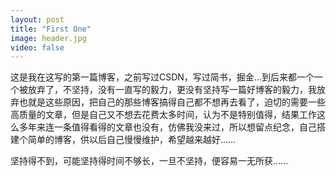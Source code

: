 ```yaml
---
layout: post
title: "First One"
image: header.jpg
video: false
---
```


​       这是我在这写的第一篇博客，之前写过CSDN，写过简书，掘金...到后来都一个一个被放弃了，不坚持，没有一直写的毅力，更没有坚持写一篇好博客的毅力，我放弃也就是这些原因，把自己的那些博客搞得自己都不想再去看了，迫切的需要一些高质量的文章，但是自己又不想去花费太多时间，认为不是特别值得，结果工作这么多年来连一条值得看得的文章也没有，仿佛我没来过，所以想留点纪念，自己搭建个简单的博客，供以后自己慢慢维护，希望越来越好……

坚持得不到，可能坚持得时间不够长，一旦不坚持，便容易一无所获……
